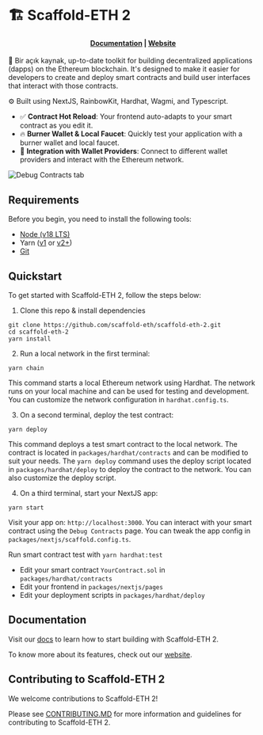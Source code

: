 # 🏗 Scaffold-ETH 2

<h4 align="center">
  <a href="https://docs.scaffoldeth.io">Documentation</a> |
  <a href="https://scaffoldeth.io">Website</a>
</h4>

🧪 Bir açık kaynak, up-to-date toolkit for building decentralized applications
(dapps) on the Ethereum blockchain. It's designed to make it easier for
developers to create and deploy smart contracts and build user interfaces that
interact with those contracts.

⚙️ Built using NextJS, RainbowKit, Hardhat, Wagmi, and Typescript.

- ✅ **Contract Hot Reload**: Your frontend auto-adapts to your smart contract
  as you edit it.
- 🔥 **Burner Wallet & Local Faucet**: Quickly test your application with a
  burner wallet and local faucet.
- 🔐 **Integration with Wallet Providers**: Connect to different wallet
  providers and interact with the Ethereum network.

![Debug Contracts tab](https://github.com/scaffold-eth/scaffold-eth-2/assets/55535804/1171422a-0ce4-4203-bcd4-d2d1941d198b)

## Requirements

Before you begin, you need to install the following tools:

- [Node (v18 LTS)](https://nodejs.org/en/download/)
- Yarn ([v1](https://classic.yarnpkg.com/en/docs/install/) or
  [v2+](https://yarnpkg.com/getting-started/install))
- [Git](https://git-scm.com/downloads)

## Quickstart

To get started with Scaffold-ETH 2, follow the steps below:

1. Clone this repo & install dependencies

```
git clone https://github.com/scaffold-eth/scaffold-eth-2.git
cd scaffold-eth-2
yarn install
```

2. Run a local network in the first terminal:

```
yarn chain
```

This command starts a local Ethereum network using Hardhat. The network runs on
your local machine and can be used for testing and development. You can
customize the network configuration in `hardhat.config.ts`.

3. On a second terminal, deploy the test contract:

```
yarn deploy
```

This command deploys a test smart contract to the local network. The contract is
located in `packages/hardhat/contracts` and can be modified to suit your needs.
The `yarn deploy` command uses the deploy script located in
`packages/hardhat/deploy` to deploy the contract to the network. You can also
customize the deploy script.

4. On a third terminal, start your NextJS app:

```
yarn start
```

Visit your app on: `http://localhost:3000`. You can interact with your smart
contract using the `Debug Contracts` page. You can tweak the app config in
`packages/nextjs/scaffold.config.ts`.

Run smart contract test with `yarn hardhat:test`

- Edit your smart contract `YourContract.sol` in `packages/hardhat/contracts`
- Edit your frontend in `packages/nextjs/pages`
- Edit your deployment scripts in `packages/hardhat/deploy`

## Documentation

Visit our [docs](https://docs.scaffoldeth.io) to learn how to start building
with Scaffold-ETH 2.

To know more about its features, check out our
[website](https://scaffoldeth.io).

## Contributing to Scaffold-ETH 2

We welcome contributions to Scaffold-ETH 2!

Please see
[CONTRIBUTING.MD](https://github.com/scaffold-eth/scaffold-eth-2/blob/main/CONTRIBUTING.md)
for more information and guidelines for contributing to Scaffold-ETH 2.
